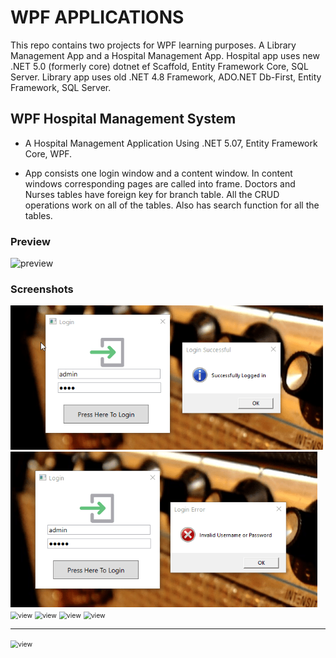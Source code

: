 # WPF APPLICATIONS

This repo contains two projects for WPF learning purposes. A Library Management App and a Hospital Management App.
Hospital app uses new .NET 5.0 (formerly core) dotnet ef Scaffold, Entity Framework Core, SQL Server. Library app uses
old .NET 4.8 Framework, ADO.NET Db-First, Entity Framework, SQL Server.

## WPF Hospital Management System

* A Hospital Management Application Using .NET 5.07, Entity Framework Core, WPF.

* App consists one login window and a content window. In content windows corresponding pages are called into frame.
  Doctors and Nurses tables have foreign key for branch table. All the CRUD operations work on all of the tables. Also
  has search function for all the tables.

### Preview

![preview](WPF_HospitalManagementSystem/README_assets/preview.gif)

### Screenshots

<img src="README_assets/login_success.png" alt="view" style="zoom:75%;" />

<img src="README_assets/login_fail.png" alt="view" style="zoom:75%;" />

<img src="WPF_HospitalManagementSystem/README_assets/view1.png" alt="view" style="zoom:75%;" />

<img src="WPF_HospitalManagementSystem/README_assets/view2.png" alt="view" style="zoom:75%;" />

<img src="WPF_HospitalManagementSystem/README_assets/view3.png" alt="view" style="zoom:75%;" />

<img src="WPF_HospitalManagementSystem/README_assets/view4.png" alt="view" style="zoom:75%;" />

---

<img src="WPF_HospitalManagementSystem/README_assets/dataDiag.jpg" alt="view" style="zoom:75%;" />

